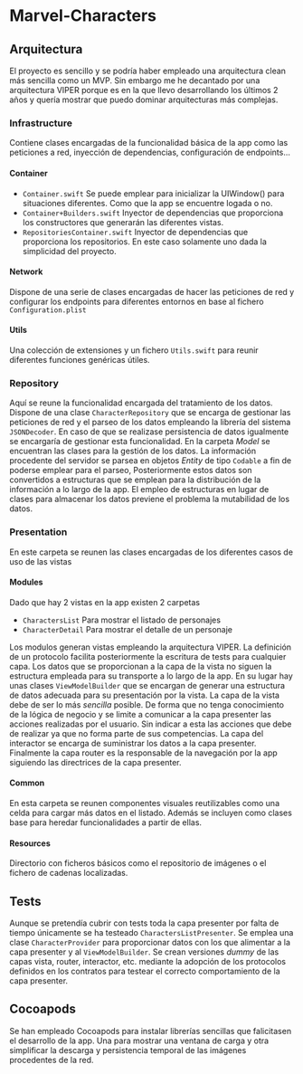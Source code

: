 # Marvel-Characters

## Arquitectura
El proyecto es sencillo y se podría haber empleado una arquitectura clean más sencilla como un MVP. Sin embargo me he decantado por una arquitectura VIPER porque es en la que llevo desarrollando los últimos 2 años y quería mostrar que puedo dominar arquitecturas más complejas.

### Infrastructure
Contiene clases encargadas de la funcionalidad básica de la app como las peticiones a red, inyección de dependencias, configuración de endpoints...

#### Container
- `Container.swift` 
Se puede emplear para inicializar la UIWindow() para situaciones diferentes. Como que la app se encuentre logada o no. 
- `Container+Builders.swift`
Inyector de dependencias que proporciona los constructores que generarán las diferentes vistas.
- `RepositoriesContainer.swift`
Inyector de dependencias que proporciona los repositorios. En este caso solamente uno dada la simplicidad del proyecto.

#### Network
Dispone de una serie de clases encargadas de hacer las peticiones de red y configurar los endpoints para diferentes entornos en base al fichero `Configuration.plist`

#### Utils
Una colección de extensiones y un fichero `Utils.swift` para reunir diferentes funciones genéricas útiles.

### Repository
Aquí se reune la funcionalidad encargada del tratamiento de los datos. Dispone de una clase `CharacterRepository` que se encarga de gestionar las peticiones de red y el parseo de los datos empleando la librería del sistema `JSONDecoder`. En caso de que se realizase persistencia de datos igualmente se encargaría de gestionar esta funcionalidad.
En la carpeta _Model_ se encuentran las clases para la gestión de los datos. La información procedente del servidor se parsea en objetos _Entity_ de tipo `Codable` a fin de poderse emplear para el parseo, Posteriormente estos datos son convertidos a estructuras que se emplean para la distribución de la información a lo largo de la app.
El empleo de estructuras en lugar de clases para almacenar los datos previene el problema la mutabilidad de los datos. 

### Presentation
En este carpeta se reunen las clases encargadas de los diferentes casos de uso de las vistas

#### Modules
Dado que hay 2 vistas en la app existen 2 carpetas
- `CharactersList`
Para mostrar el listado de personajes
- `CharacterDetail`
Para mostrar el detalle de un personaje

Los modulos generan vistas empleando la arquitectura VIPER. La definición de un protocolo facilita posteriormente la escritura de tests para cualquier capa. Los datos que se proporcionan a la capa de la vista no siguen la estructura empleada para su transporte a lo largo de la app. En su lugar hay unas clases `ViewModelBuilder` que se encargan de generar una estructura de datos adecuada para su presentación por la vista.
La capa de la vista debe de ser lo más _sencilla_ posible. De forma que no tenga conocimiento de la lógica de negocio y se limite a comunicar a la capa presenter las acciones realizadas por el usuario. Sin indicar a esta las acciones que debe de realizar ya que no forma parte de sus competencias.
La capa del interactor se encarga de suministrar los datos a la capa presenter. Finalmente la capa router es la responsable de la navegación por la app siguiendo las directrices de la capa presenter. 

#### Common
En esta carpeta se reunen componentes visuales reutilizables como una celda para cargar más datos en el listado. Además se incluyen como clases base para heredar funcionalidades a partir de ellas.

#### Resources
Directorio con ficheros básicos como el repositorio de imágenes o el fichero de cadenas localizadas.

## Tests
Aunque se pretendía cubrir con tests toda la capa presenter por falta de tiempo únicamente se ha testeado `CharactersListPresenter`.
Se emplea una clase `CharacterProvider` para proporcionar datos con los que alimentar a la capa presenter y al `ViewModelBuilder`.
Se crean versiones _dummy_ de las capas vista, router, interactor, etc. mediante la adopción de los protocolos definidos en los contratos para testear el correcto comportamiento de la capa presenter.

## Cocoapods
Se han empleado Cocoapods para instalar librerías sencillas que falicitasen el desarrollo de la app. Una para mostrar una ventana de carga y otra simplificar la descarga y persistencia temporal de las imágenes procedentes de la red.
